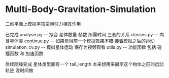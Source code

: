 # Multi-Body-Gravitation-Simulation
二维平面上模拟宇宙空间引力相互作用

已完成
analyse.py -- 拟合 星体数量 帧数 所需时间 三者的关系
classes.py -- 内含星体类
continue.py -- 如果觉得前一个模拟效果不错 接着模拟之后的运动
simulation_cv.py -- 模拟星体运动 保存为视频观看
utils.py -- 功能函数 包括 碰撞函数 和 加速函数

后续随缘完成
星体类里面有一个 tail_length 本来想用来展示这个物体之前的运动轨迹 没时间做
